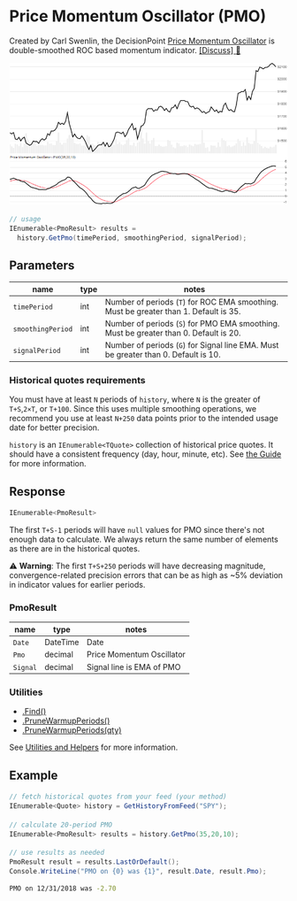 # Price Momentum Oscillator (PMO)

Created by Carl Swenlin, the DecisionPoint [Price Momentum Oscillator](https://school.stockcharts.com/doku.php?id=technical_indicators:dppmo) is double-smoothed ROC based momentum indicator.
[[Discuss] :speech_balloon:](https://github.com/DaveSkender/Stock.Indicators/discussions/244 "Community discussion about this indicator")

![image](chart.png)

```csharp
// usage
IEnumerable<PmoResult> results =
  history.GetPmo(timePeriod, smoothingPeriod, signalPeriod);
```

## Parameters

| name | type | notes
| -- |-- |--
| `timePeriod` | int | Number of periods (`T`) for ROC EMA smoothing.  Must be greater than 1.  Default is 35.
| `smoothingPeriod` | int | Number of periods (`S`) for PMO EMA smoothing.  Must be greater than 0.  Default is 20.
| `signalPeriod` | int | Number of periods (`G`) for Signal line EMA.  Must be greater than 0.  Default is 10.

### Historical quotes requirements

You must have at least `N` periods of `history`, where `N` is the greater of `T+S`,`2×T`, or `T+100`.  Since this uses multiple smoothing operations, we recommend you use at least `N+250` data points prior to the intended usage date for better precision.

`history` is an `IEnumerable<TQuote>` collection of historical price quotes.  It should have a consistent frequency (day, hour, minute, etc).  See [the Guide](../../docs/GUIDE.md) for more information.

## Response

```csharp
IEnumerable<PmoResult>
```

The first `T+S-1` periods will have `null` values for PMO since there's not enough data to calculate.  We always return the same number of elements as there are in the historical quotes.

:warning: **Warning**: The first `T+S+250` periods will have decreasing magnitude, convergence-related precision errors that can be as high as ~5% deviation in indicator values for earlier periods.

### PmoResult

| name | type | notes
| -- |-- |--
| `Date` | DateTime | Date
| `Pmo` | decimal | Price Momentum Oscillator
| `Signal` | decimal | Signal line is EMA of PMO

### Utilities

- [.Find()](../../docs/UTILITIES.md#find-indicator-result-by-date)
- [.PruneWarmupPeriods()](../../docs/UTILITIES.md#prune-warmup-periods)
- [.PruneWarmupPeriods(qty)](../../docs/UTILITIES.md#prune-warmup-periods)

See [Utilities and Helpers](../../docs/UTILITIES.md#content) for more information.

## Example

```csharp
// fetch historical quotes from your feed (your method)
IEnumerable<Quote> history = GetHistoryFromFeed("SPY");

// calculate 20-period PMO
IEnumerable<PmoResult> results = history.GetPmo(35,20,10);

// use results as needed
PmoResult result = results.LastOrDefault();
Console.WriteLine("PMO on {0} was {1}", result.Date, result.Pmo);
```

```bash
PMO on 12/31/2018 was -2.70
```
